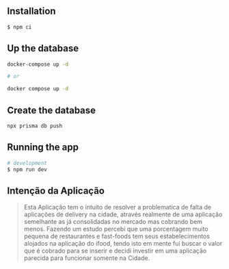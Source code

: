 
## Installation

```bash
$ npm ci
```

## Up the database

```bash
docker-compose up -d

# or

docker compose up -d

```

## Create the database

```bash
npx prisma db push
```

## Running the app

```bash
# development
$ npm run dev
```


## Intenção da Aplicação
> Esta Aplicação tem o intuito de resolver a problematica de falta de aplicações de delivery na cidade, através realmente de uma aplicação semelhante as já consolidadas no mercado mas cobrando bem menos. Fazendo um estudo percebi que uma porcentagem muito pequena de restaurantes e fast-foods tem seus estabelecimentos alojados na aplicação do ifood, tendo isto em mente fui buscar o valor que é cobrado para se inserir e decidi investir em uma aplicação parecida para funcionar somente na Cidade.

